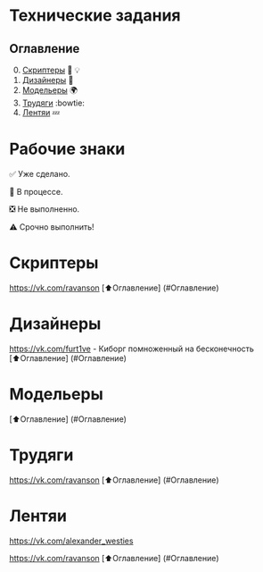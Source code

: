 # Технические задания

## Оглавление

0. [Скриптеры](#Скриптеры) :muscle: :bulb:
1. [Дизайнеры](#Дизайнеры) :art:
2. [Модельеры](#Модельеры) :earth_africa:
3. [Трудяги](#Трудяги) :bowtie:
4. [Лентяи](#Лентяи) :zzz:

# Рабочие знаки

:white_check_mark: Уже сделано.

:black_square_button: В процессе.

:negative_squared_cross_mark: Не выполненно.

:warning: Срочно выполнить!

# Скриптеры
https://vk.com/ravanson
[:arrow_up:Оглавление]
(#Оглавление)
# Дизайнеры
https://vk.com/furt1ve - Киборг помноженный на бесконечность
[:arrow_up:Оглавление]
(#Оглавление)
# Модельеры

[:arrow_up:Оглавление]
(#Оглавление)

# Трудяги
https://vk.com/ravanson
[:arrow_up:Оглавление]
(#Оглавление)

# Лентяи
https://vk.com/alexander_westies

https://vk.com/ravanson
[:arrow_up:Оглавление]
(#Оглавление)
